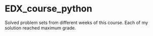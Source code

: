 # EDX_course_python
Solved problem sets from different weeks of this course. Each of my solution reached maximum grade.

